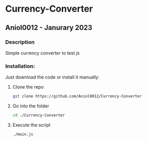 # Currency-Converter
 
## Aniol0012 - Janurary 2023

### Description

Simple currency converter to test js

### Installation:

Just download the code or install it manually:
   
   1. Clone the repo
      ```sh
      git clone https://github.com/Aniol0012/Currency-Converter
      ```
   
   2. Go into the folder
      ```sh
      cd ./Currency-Converter
      ```
    
   3. Execute the script
      ```sh
      ./main.js
      ```

